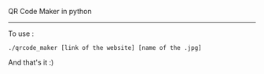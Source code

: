 QR Code Maker in python

 ***

To use :
```
./qrcode_maker [link of the website] [name of the .jpg]
```
And that's it :)
